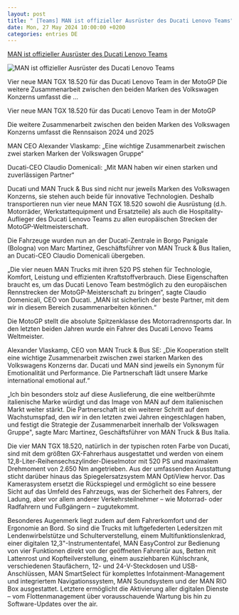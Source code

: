 ```yaml
---
layout: post
title: " [Teams] MAN ist offizieller Ausrüster des Ducati Lenovo Teams"
date: Mon, 27 May 2024 10:00:00 +0200
categories: entries DE
---
```

[MAN ist offizieller Ausrüster des Ducati Lenovo Teams](https://press.mantruckandbus.com/corporate/de/man-ist-offizieller-ausruester-des-ducati-lenovo-teams/)

![MAN ist offizieller Ausrüster des Ducati Lenovo Teams](https://content.presspage.com/uploads/2341/9d7f016a-9c07-433d-891a-2581840a474c/1920_man-ducati-partnership-header.jpg?10000)

Vier neue MAN TGX 18.520 für das Ducati Lenovo Team in der MotoGP Die weitere Zusammenarbeit zwischen den beiden Marken des Volkswagen Konzerns umfasst die ...

Vier neue MAN TGX 18.520 für das Ducati Lenovo Team in der MotoGP

Die weitere Zusammenarbeit zwischen den beiden Marken des Volkswagen Konzerns umfasst die Rennsaison 2024 und 2025

MAN CEO Alexander Vlaskamp: „Eine wichtige Zusammenarbeit zwischen zwei starken Marken der Volkswagen Gruppe“

Ducati-CEO Claudio Domenicali: „Mit MAN haben wir einen starken und zuverlässigen Partner“

Ducati und MAN Truck & Bus sind nicht nur jeweils Marken des Volkswagen Konzerns, sie stehen auch beide für innovative Technologien. Deshalb transportieren nun vier neue MAN TGX 18.520 sowohl die Ausrüstung (d.h. Motorräder, Werkstattequipment und Ersatzteile) als auch die Hospitality-Auflieger des Ducati Lenovo Teams zu allen europäischen Strecken der MotoGP-Weltmeisterschaft.

Die Fahrzeuge wurden nun an der Ducati-Zentrale in Borgo Panigale (Bologna) von Marc Martinez, Geschäftsführer von MAN Truck & Bus Italien, an Ducati-CEO Claudio Domenicali übergeben.

„Die vier neuen MAN Trucks mit ihren 520 PS stehen für Technologie, Komfort, Leistung und effizienten Kraftstoffverbrauch. Diese Eigenschaften braucht es, um das Ducati Lenovo Team bestmöglich zu den europäischen Rennstrecken der MotoGP-Meisterschaft zu bringen“, sagte Claudio Domenicali, CEO von Ducati. „MAN ist sicherlich der beste Partner, mit dem wir in diesem Bereich zusammenarbeiten können.“

Die MotoGP stellt die absolute Spitzenklasse des Motorradrennsports dar. In den letzten beiden Jahren wurde ein Fahrer des Ducati Lenovo Teams Weltmeister.

Alexander Vlaskamp, CEO von MAN Truck & Bus SE: „Die Kooperation stellt eine wichtige Zusammenarbeit zwischen zwei starken Marken des Volkswagens Konzerns dar. Ducati und MAN sind jeweils ein Synonym für Emotionalität und Performance. Die Partnerschaft lädt unsere Marke international emotional auf.“

„Ich bin besonders stolz auf diese Auslieferung, die eine weltberühmte italienische Marke würdigt und das Image von MAN auf dem italienischen Markt weiter stärkt. Die Partnerschaft ist ein weiterer Schritt auf dem Wachstumspfad, den wir in den letzten zwei Jahren eingeschlagen haben, und festigt die Strategie der Zusammenarbeit innerhalb der Volkswagen Gruppe", sagte Marc Martinez, Geschäftsführer von MAN Truck & Bus Italia.

Die vier MAN TGX 18.520, natürlich in der typischen roten Farbe von Ducati, sind mit dem größten GX-Fahrerhaus ausgestattet und werden von einem 12,8-Liter-Reihensechszylinder-Dieselmotor mit 520 PS und maximalem Drehmoment von 2.650 Nm angetrieben. Aus der umfassenden Ausstattung sticht darüber hinaus das Spiegelersatzsystem MAN OptiView hervor. Das Kamerasystem ersetzt die Rückspiegel und ermöglicht so eine bessere Sicht auf das Umfeld des Fahrzeugs, was der Sicherheit des Fahrers, der Ladung, aber vor allem anderer Verkehrsteilnehmer – wie Motorrad- oder Radfahrern und Fußgängern – zugutekommt.

Besonderes Augenmerk liegt zudem auf dem Fahrerkomfort und der Ergonomie an Bord. So sind die Trucks mit luftgefederten Ledersitzen mit Lendenwirbelstütze und Schulterverstellung, einem Multifunktionslenkrad, einer digitalen 12,3"-Instrumententafel, MAN EasyControl zur Bedienung von vier Funktionen direkt von der geöffneten Fahrertür aus, Betten mit Lattenrost und Kopfteilverstellung, einem ausziehbaren Kühlschrank, verschiedenen Staufächern, 12- und 24-V-Steckdosen und USB-Anschlüssen, MAN SmartSelect für komplettes Infotainment-Management und integriertem Navigationssystem, MAN Soundsystem und der MAN RIO Box ausgestattet. Letztere ermöglicht die Aktivierung aller digitalen Dienste – vom Flottenmanagement über vorausschauende Wartung bis hin zu Software-Updates over the air.

